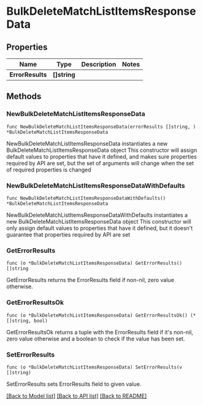 # BulkDeleteMatchListItemsResponseData

## Properties

Name | Type | Description | Notes
------------ | ------------- | ------------- | -------------
**ErrorResults** | **[]string** |  | 

## Methods

### NewBulkDeleteMatchListItemsResponseData

`func NewBulkDeleteMatchListItemsResponseData(errorResults []string, ) *BulkDeleteMatchListItemsResponseData`

NewBulkDeleteMatchListItemsResponseData instantiates a new BulkDeleteMatchListItemsResponseData object
This constructor will assign default values to properties that have it defined,
and makes sure properties required by API are set, but the set of arguments
will change when the set of required properties is changed

### NewBulkDeleteMatchListItemsResponseDataWithDefaults

`func NewBulkDeleteMatchListItemsResponseDataWithDefaults() *BulkDeleteMatchListItemsResponseData`

NewBulkDeleteMatchListItemsResponseDataWithDefaults instantiates a new BulkDeleteMatchListItemsResponseData object
This constructor will only assign default values to properties that have it defined,
but it doesn't guarantee that properties required by API are set

### GetErrorResults

`func (o *BulkDeleteMatchListItemsResponseData) GetErrorResults() []string`

GetErrorResults returns the ErrorResults field if non-nil, zero value otherwise.

### GetErrorResultsOk

`func (o *BulkDeleteMatchListItemsResponseData) GetErrorResultsOk() (*[]string, bool)`

GetErrorResultsOk returns a tuple with the ErrorResults field if it's non-nil, zero value otherwise
and a boolean to check if the value has been set.

### SetErrorResults

`func (o *BulkDeleteMatchListItemsResponseData) SetErrorResults(v []string)`

SetErrorResults sets ErrorResults field to given value.



[[Back to Model list]](../README.md#documentation-for-models) [[Back to API list]](../README.md#documentation-for-api-endpoints) [[Back to README]](../README.md)


